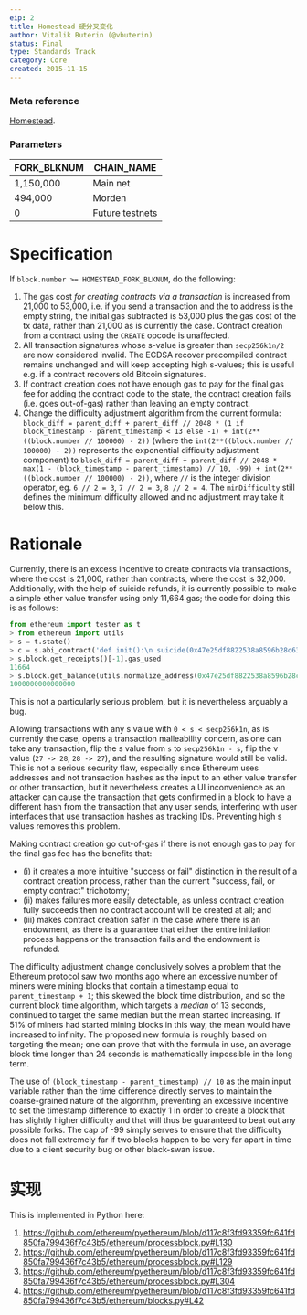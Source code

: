 ```yaml
---
eip: 2
title: Homestead 硬分叉变化
author: Vitalik Buterin (@vbuterin)
status: Final
type: Standards Track
category: Core
created: 2015-11-15
---
```


### Meta reference

[Homestead](./eip-606.md).

### Parameters

| FORK_BLKNUM | CHAIN_NAME      |
| ----------- | --------------- |
| 1,150,000   | Main net        |
| 494,000     | Morden          |
| 0           | Future testnets |

# Specification

If `block.number >= HOMESTEAD_FORK_BLKNUM`, do the following:

1. The gas cost *for creating contracts via a transaction* is increased from 21,000 to 53,000, i.e. if you send a transaction and the to address is the empty string, the initial gas subtracted is 53,000 plus the gas cost of the tx data, rather than 21,000 as is currently the case. Contract creation from a contract using the `CREATE` opcode is unaffected.
2. All transaction signatures whose s-value is greater than `secp256k1n/2` are now considered invalid. The ECDSA recover precompiled contract remains unchanged and will keep accepting high s-values; this is useful e.g. if a contract recovers old Bitcoin signatures.
3. If contract creation does not have enough gas to pay for the final gas fee for adding the contract code to the state, the contract creation fails (i.e. goes out-of-gas) rather than leaving an empty contract.
4. Change the difficulty adjustment algorithm from the current formula: `block_diff = parent_diff + parent_diff // 2048 * (1 if block_timestamp - parent_timestamp < 13 else -1) + int(2**((block.number // 100000) - 2))` (where the `int(2**((block.number // 100000) - 2))` represents the exponential difficulty adjustment component) to `block_diff = parent_diff + parent_diff // 2048 * max(1 - (block_timestamp - parent_timestamp) // 10, -99) + int(2**((block.number // 100000) - 2))`, where `//` is the integer division operator, eg. `6 // 2 = 3`, `7 // 2 = 3`, `8 // 2 = 4`. The `minDifficulty` still defines the minimum difficulty allowed and no adjustment may take it below this.

# Rationale

Currently, there is an excess incentive to create contracts via transactions, where the cost is 21,000, rather than contracts, where the cost is 32,000. Additionally, with the help of suicide refunds, it is currently possible to make a simple ether value transfer using only 11,664 gas; the code for doing this is as follows:

```python
from ethereum import tester as t
> from ethereum import utils
> s = t.state()
> c = s.abi_contract('def init():\n suicide(0x47e25df8822538a8596b28c637896b4d143c351e)', endowment=10**15)
> s.block.get_receipts()[-1].gas_used
11664
> s.block.get_balance(utils.normalize_address(0x47e25df8822538a8596b28c637896b4d143c351e))
1000000000000000
```
This is not a particularly serious problem, but it is nevertheless arguably a bug.

Allowing transactions with any s value with `0 < s < secp256k1n`, as is currently the case, opens a transaction malleability concern, as one can take any transaction, flip the s value from `s` to `secp256k1n - s`, flip the v value (`27 -> 28`, `28 -> 27`), and the resulting signature would still be valid. This is not a serious security flaw, especially since Ethereum uses addresses and not transaction hashes as the input to an ether value transfer or other transaction, but it nevertheless creates a UI inconvenience as an attacker can cause the transaction that gets confirmed in a block to have a different hash from the transaction that any user sends, interfering with user interfaces that use transaction hashes as tracking IDs. Preventing high s values removes this problem.

Making contract creation go out-of-gas if there is not enough gas to pay for the final gas fee has the benefits that:
- (i) it creates a more intuitive "success or fail" distinction in the result of a contract creation process, rather than the current "success, fail, or empty contract" trichotomy;
- (ii) makes failures more easily detectable, as unless contract creation fully succeeds then no contract account will be created at all; and
- (iii) makes contract creation safer in the case where there is an endowment, as there is a guarantee that either the entire initiation process happens or the transaction fails and the endowment is refunded.

The difficulty adjustment change conclusively solves a problem that the Ethereum protocol saw two months ago where an excessive number of miners were mining blocks that contain a timestamp equal to `parent_timestamp + 1`; this skewed the block time distribution, and so the current block time algorithm, which targets a *median* of 13 seconds, continued to target the same median but the mean started increasing. If 51% of miners had started mining blocks in this way, the mean would have increased to infinity. The proposed new formula is roughly based on targeting the mean; one can prove that with the formula in use, an average block time longer than 24 seconds is mathematically impossible in the long term.

The use of `(block_timestamp - parent_timestamp) // 10` as the main input variable rather than the time difference directly serves to maintain the coarse-grained nature of the algorithm, preventing an excessive incentive to set the timestamp difference to exactly 1 in order to create a block that has slightly higher difficulty and that will thus be guaranteed to beat out any possible forks. The cap of -99 simply serves to ensure that the difficulty does not fall extremely far if two blocks happen to be very far apart in time due to a client security bug or other black-swan issue.

# 实现

This is implemented in Python here:

1. https://github.com/ethereum/pyethereum/blob/d117c8f3fd93359fc641fd850fa799436f7c43b5/ethereum/processblock.py#L130
2. https://github.com/ethereum/pyethereum/blob/d117c8f3fd93359fc641fd850fa799436f7c43b5/ethereum/processblock.py#L129
3. https://github.com/ethereum/pyethereum/blob/d117c8f3fd93359fc641fd850fa799436f7c43b5/ethereum/processblock.py#L304
4. https://github.com/ethereum/pyethereum/blob/d117c8f3fd93359fc641fd850fa799436f7c43b5/ethereum/blocks.py#L42
